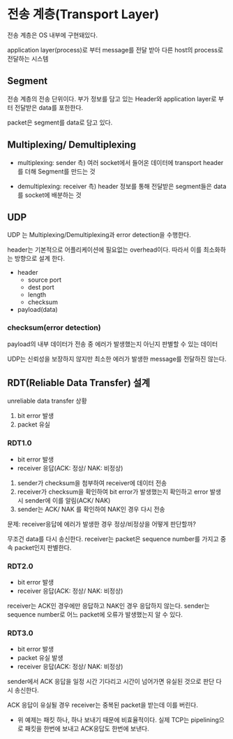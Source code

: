 # 전송 계층(Transport Layer)

전송 계층은 OS 내부에 구현돼있다.

application layer(process)로 부터 message를 전달 받아 다른 host의 process로 전달하는 시스템

## Segment

전송 계층의 전송 단위이다.
부가 정보를 담고 있는 Header와 application layer로 부터 전달받은 data를 포한한다.

packet은 segment를 data로 담고 있다.

## Multiplexing/ Demultiplexing

- multiplexing: sender 측) 여러 socket에서 들어온 데이터에 transport header를 더해 Segment를 만드는 것

- demultiplexing: receiver 측) header 정보를 통해 전달받은 segment들은 data를 socket에 배분하는 것

## UDP

UDP 는 Multiplexing/Demultiplexing과 error detection을 수행한다.

header는 기본적으로 어플리케이션에 필요없는 overhead이다. 따라서 이를 최소화하는 방향으로 설계 한다.

- header
  - source port
  - dest port
  - length
  - checksum
- payload(data)

### checksum(error detection)

payload의 내부 데이터가 전송 중 에러가 발생했는지 아닌지 판별할 수 있는 데이터

UDP는 신뢰성을 보장하지 않지만 최소한 에러가 발생한 message를 전달하진 않는다.

## RDT(Reliable Data Transfer) 설계

unreliable data transfer 상황

1. bit error 발생
2. packet 유실

### RDT1.0

- bit error 발생
- receiver 응답(ACK: 정상/ NAK: 비정상)

1. sender가 checksum을 첨부하여 receiver에 데이터 전송
2. receiver가 checksum을 확인하여 bit error가 발생했는지 확인하고 error 발생 시 sender에 이를 알림(ACK/ NAK)
3. sender는 ACK/ NAK 를 확인하여 NAK인 경우 다시 전송

문제: receiver응답에 에러가 발생한 경우 정상/비정상을 어떻게 판단할까?

무조건 data를 다시 송신한다.
receiver는 packet은 sequence number를 가지고 중속 packet인지 판별한다.

### RDT2.0

- bit error 발생
- receiver 응답(ACK: 정상/ NAK: 비정상)

receiver는 ACK인 경우에만 응답하고 NAK인 경우 응답하지 않는다.
sender는 sequence number로 어느 packet에 오류가 발생했는지 알 수 있다.

### RDT3.0

- bit error 발생
- packet 유실 발생
- receiver 응답(ACK: 정상/ NAK: 비정상)

sender에서 ACK 응답을 일정 시간 기다리고 시간이 넘어가면 유실된 것으로 판단 다시 송신한다.

ACK 응답이 유실될 경우 receiver는 중복된 packet을 받는데 이를 버린다.

- 위 예제는 패킷 하나, 하나 보내기 때문에 비효율적이다. 실제 TCP는 pipelining으로 패킷을 한번에 보내고 ACK응답도 한번에 보낸다.
